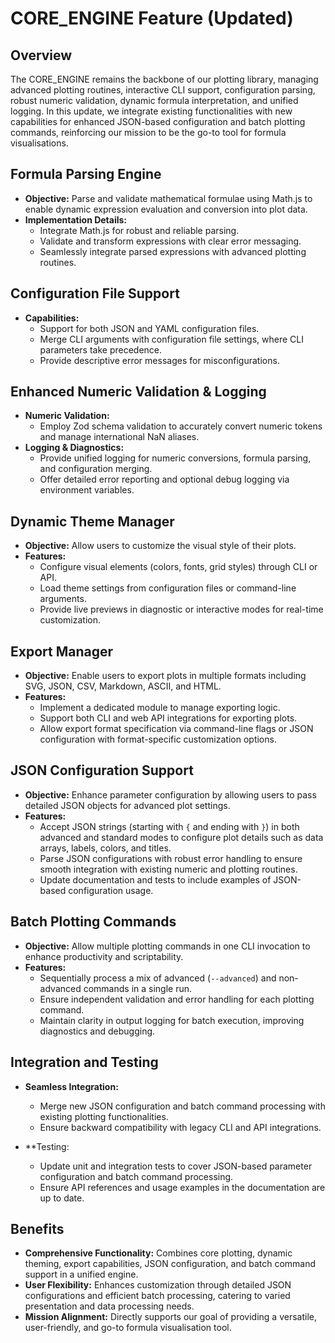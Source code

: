 # CORE_ENGINE Feature (Updated)

## Overview
The CORE_ENGINE remains the backbone of our plotting library, managing advanced plotting routines, interactive CLI support, configuration parsing, robust numeric validation, dynamic formula interpretation, and unified logging. In this update, we integrate existing functionalities with new capabilities for enhanced JSON-based configuration and batch plotting commands, reinforcing our mission to be the go-to tool for formula visualisations.

## Formula Parsing Engine
- **Objective:** Parse and validate mathematical formulae using Math.js to enable dynamic expression evaluation and conversion into plot data.
- **Implementation Details:**
  - Integrate Math.js for robust and reliable parsing.
  - Validate and transform expressions with clear error messaging.
  - Seamlessly integrate parsed expressions with advanced plotting routines.

## Configuration File Support
- **Capabilities:**
  - Support for both JSON and YAML configuration files.
  - Merge CLI arguments with configuration file settings, where CLI parameters take precedence.
  - Provide descriptive error messages for misconfigurations.

## Enhanced Numeric Validation & Logging
- **Numeric Validation:**
  - Employ Zod schema validation to accurately convert numeric tokens and manage international NaN aliases.
- **Logging & Diagnostics:**
  - Provide unified logging for numeric conversions, formula parsing, and configuration merging.
  - Offer detailed error reporting and optional debug logging via environment variables.

## Dynamic Theme Manager
- **Objective:** Allow users to customize the visual style of their plots.
- **Features:**
  - Configure visual elements (colors, fonts, grid styles) through CLI or API.
  - Load theme settings from configuration files or command-line arguments.
  - Provide live previews in diagnostic or interactive modes for real-time customization.

## Export Manager
- **Objective:** Enable users to export plots in multiple formats including SVG, JSON, CSV, Markdown, ASCII, and HTML.
- **Features:**
  - Implement a dedicated module to manage exporting logic.
  - Support both CLI and web API integrations for exporting plots.
  - Allow export format specification via command-line flags or JSON configuration with format-specific customization options.

## JSON Configuration Support
- **Objective:** Enhance parameter configuration by allowing users to pass detailed JSON objects for advanced plot settings.
- **Features:**
  - Accept JSON strings (starting with `{` and ending with `}`) in both advanced and standard modes to configure plot details such as data arrays, labels, colors, and titles.
  - Parse JSON configurations with robust error handling to ensure smooth integration with existing numeric and plotting routines.
  - Update documentation and tests to include examples of JSON-based configuration usage.

## Batch Plotting Commands
- **Objective:** Allow multiple plotting commands in one CLI invocation to enhance productivity and scriptability.
- **Features:**
  - Sequentially process a mix of advanced (`--advanced`) and non-advanced commands in a single run.
  - Ensure independent validation and error handling for each plotting command.
  - Maintain clarity in output logging for batch execution, improving diagnostics and debugging.

## Integration and Testing
- **Seamless Integration:**
  - Merge new JSON configuration and batch command processing with existing plotting functionalities.
  - Ensure backward compatibility with legacy CLI and API integrations.

- **Testing:
  - Update unit and integration tests to cover JSON-based parameter configuration and batch command processing.
  - Ensure API references and usage examples in the documentation are up to date.

## Benefits
- **Comprehensive Functionality:** Combines core plotting, dynamic theming, export capabilities, JSON configuration, and batch command support in a unified engine.
- **User Flexibility:** Enhances customization through detailed JSON configurations and efficient batch processing, catering to varied presentation and data processing needs.
- **Mission Alignment:** Directly supports our goal of providing a versatile, user-friendly, and go-to formula visualisation tool.
